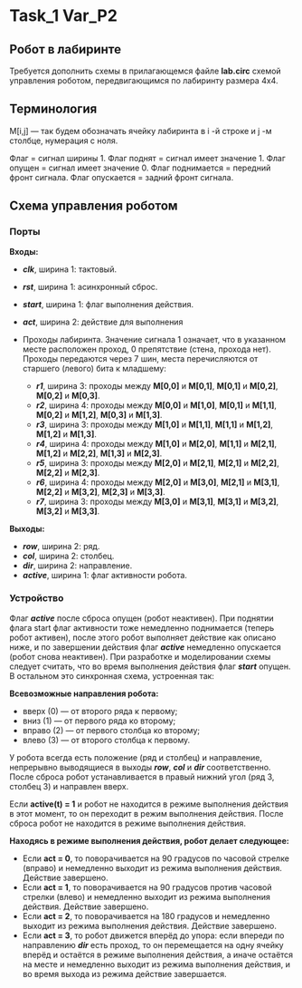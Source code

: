 # Task_1 Var_P2

## Робот в лабиринте

Требуется дополнить схемы в прилагающемся файле **lab.circ** схемой управления роботом, передвигающимся по лабиринту размера 4x4.

## Терминология

M[i,j] — так будем обозначать ячейку лабиринта в i -й строке и j -м столбце, нумерация с ноля.

Флаг = сигнал ширины 1. Флаг поднят = сигнал имеет значение 1. Флаг опущен = сигнал имеет значение 0. Флаг поднимается = передний фронт сигнала. Флаг опускается = задний фронт сигнала.

## Схема управления роботом

### Порты

**Входы:**

- ***clk***, ширина 1: тактовый.
- ***rst***, ширина 1: асинхронный сброс.
- ***start***, ширина 1: флаг выполнения действия.
- ***act***, ширина 2: действие для выполнения
- Проходы лабиринта. Значение сигнала 1 означает, что в указанном месте расположен проход, 0 препятствие (стена, прохода нет). Проходы передаются через 7 шин, места перечисляются от старшего (левого) бита к младшему:

  - ***r1***, ширина 3: проходы между **M[0,0]** и **M[0,1]**, **M[0,1]** и **M[0,2]**, **M[0,2]** и **M[0,3]**.
  - ***r2***, ширина 4: проходы между **M[0,0]** и **M[1,0]**, **M[0,1]** и **M[1,1]**, **M[0,2]** и **M[1,2]**, **M[0,3]** и **M[1,3]**.
  - ***r3***, ширина 3: проходы между **M[1,0]** и **M[1,1]**, **M[1,1]** и **M[1,2]**, **M[1,2]** и **M[1,3]**.
  - ***r4***, ширина 4: проходы между **M[1,0]** и **M[2,0]**, **M[1,1]** и **M[2,1]**, **M[1,2]** и **M[2,2]**, **M[1,3]** и **M[2,3]**.
  - ***r5***, ширина 3: проходы между **M[2,0]** и **M[2,1]**, **M[2,1]** и **M[2,2]**, **M[2,2]** и **M[2,3]**.
  - ***r6***, ширина 4: проходы между **M[2,0]** и **M[3,0]**, **M[2,1]** и **M[3,1]**, **M[2,2]** и **M[3,2]**, **M[2,3]** и **M[3,3]**.
  - ***r7***, ширина 3: проходы между **M[3,0]** и **M[3,1]**, **M[3,1]** и **M[3,2]**, **M[3,2]** и **M[3,3]**.

**Выходы:**

- ***row***, ширина 2: ряд.
- ***col***, ширина 2: столбец.
- ***dir***, ширина 2: направление.
- ***active***, ширина 1: флаг активности робота.

### Устройство

Флаг ***active*** после сброса опущен (робот неактивен). При поднятии флага start флаг активности тоже немедленно поднимается (теперь робот активен), после этого робот выполняет действие как описано ниже, и по завершении действия флаг ***active*** немедленно опускается (робот снова неактивен). При разработке и моделировании схемы следует считать, что во время выполнения действия флаг ***start*** опущен.
В остальном это синхронная схема, устроенная так:

**Всевозможные направления робота:**

- вверх (0) — от второго ряда к первому;
- вниз (1) — от первого ряда ко второму;
- вправо (2) — от первого столбца ко второму;
- влево (3) — от второго столбца к первому.

У робота всегда есть положение (ряд и столбец) и направление, непрерывно выводящиеся в выходы ***row***, ***col*** и ***dir*** соответственно. После сброса робот устанавливается в правый нижний угол (ряд 3, столбец 3) и направлен вверх.

Если **active(t) = 1** и робот не находится в режиме выполнения действия в этот момент, то он переходит в режим выполнения действия. После сброса робот не находится в режиме выполнения действия.

**Находясь в режиме выполнения действия, робот делает следующее:**

- Если **act = 0**, то поворачивается на 90 градусов по часовой стрелке (вправо) и немедленно выходит из режима выполнения действия. Действие завершено.
- Если **act = 1**, то поворачивается на 90 градусов против часовой стрелки (влево) и немедленно выходит из режима выполнения действия. Действие завершено.
- Если **act = 2**, то поворачивается на 180 градусов и немедленно выходит из режима выполнения действия. Действие завершено.
- Если **act = 3**, то робот движется вперёд до упора: если впереди по направлению ***dir*** есть проход, то он перемещается на одну ячейку вперёд и остаётся в режиме выполнения действия, а иначе остаётся на месте и немедленно выходит из режима выполнения действия, и во время выхода из режима действие завершается.
